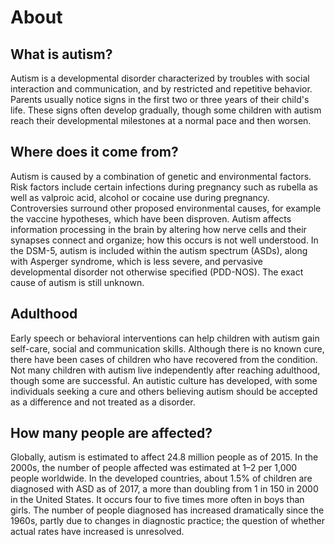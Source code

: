 # About

## What is autism?
Autism is a developmental disorder characterized by troubles with social interaction and communication, and by restricted and repetitive behavior. Parents usually notice signs in the first two or three years of their child's life. These signs often develop gradually, though some children with autism reach their developmental milestones at a normal pace and then worsen.

## Where does it come from?
Autism is caused by a combination of genetic and environmental factors. Risk factors include certain infections during pregnancy such as rubella as well as valproic acid, alcohol or cocaine use during pregnancy. Controversies surround other proposed environmental causes, for example the vaccine hypotheses, which have been disproven. Autism affects information processing in the brain by altering how nerve cells and their synapses connect and organize; how this occurs is not well understood. In the DSM-5, autism is included within the autism spectrum (ASDs), along with Asperger syndrome, which is less severe, and pervasive developmental disorder not otherwise specified (PDD-NOS). The exact cause of autism is still unknown.

## Adulthood
Early speech or behavioral interventions can help children with autism gain self-care, social and communication skills. Although there is no known cure, there have been cases of children who have recovered from the condition. Not many children with autism live independently after reaching adulthood, though some are successful. An autistic culture has developed, with some individuals seeking a cure and others believing autism should be accepted as a difference and not treated as a disorder.

## How many people are affected?
Globally, autism is estimated to affect 24.8 million people as of 2015. In the 2000s, the number of people affected was estimated at 1–2 per 1,000 people worldwide. In the developed countries, about 1.5% of children are diagnosed with ASD as of 2017, a more than doubling from 1 in 150 in 2000 in the United States. It occurs four to five times more often in boys than girls. The number of people diagnosed has increased dramatically since the 1960s, partly due to changes in diagnostic practice; the question of whether actual rates have increased is unresolved.